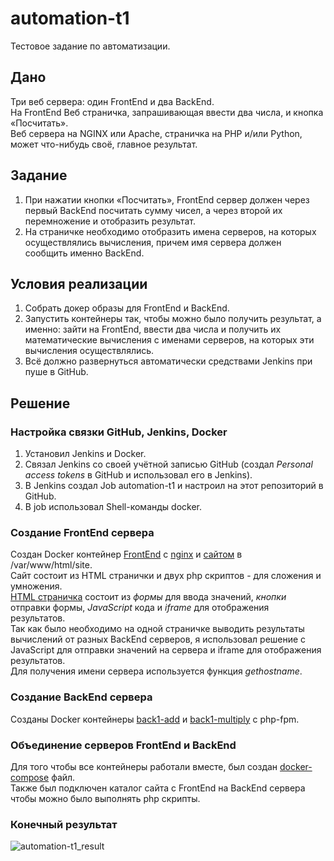 # automation-t1
Тестовое задание по автоматизации.


## Дано
Три веб сервера: один FrontEnd и два BackEnd.  
На FrontEnd Веб страничка, запрашивающая ввести два числа, и кнопка «Посчитать».  
Веб сервера на NGINX или Apache, страничка на PHP и/или Python, может что-нибудь своё, главное результат.


## Задание
1. При нажатии кнопки «Посчитать», FrontEnd сервер должен через первый BackEnd посчитать сумму чисел, а через второй их перемножение и отобразить результат.
2. На страничке необходимо отобразить имена серверов, на которых осуществлялись вычисления, причем имя сервера должен сообщить именно BackEnd.


## Условия реализации
1. Собрать докер образы для FrontEnd и BackEnd.
2. Запустить контейнеры так, чтобы можно было получить результат, а именно: зайти на FrontEnd, ввести два числа и получить их математические вычисления с именами серверов, на которых эти вычисления осуществлялись.
3. Всё должно развернуться автоматически средствами Jenkins при пуше в GitHub.


## Решение

### Настройка связки GitHub, Jenkins, Docker
1. Установил Jenkins и Docker.
2. Связал Jenkins со своей учётной записью GitHub (создал *Personal access tokens* в GitHub и использовал его в Jenkins).
3. В Jenkins создал Job automation-t1 и настроил на этот репозиторий в GitHub.
4. В job использовал Shell-команды docker.


### Создание FrontEnd сервера
Создан Docker контейнер [FrontEnd](front1) с [nginx](front1/nginx_conf/site.conf) и [сайтом](front1/site_static) в /var/www/html/site.  
Сайт состоит из HTML странички и двух php скриптов - для сложения и умножения.  
[HTML страничка](front1/site_static/index.html) состоит из *формы* для ввода значений, *кнопки* отправки формы, *JavaScript* кода и *iframe* для отображения результатов.  
Так как было необходимо на одной страничке выводить результаты вычислений от разных BackEnd серверов, я использовал решение с JavaScript для отправки значений на сервера и iframe для отображения результатов.  
Для получения имени сервера используется функция *gethostname*.

### Создание BackEnd сервера
Созданы Docker контейнеры [back1-add](back1) и [back1-multiply](back2) c php-fpm.

### Объединение серверов FrontEnd и BackEnd
Для того чтобы все контейнеры работали вместе, был создан [docker-compose](docker-compose.yml) файл.  
Также был подключен каталог сайта с FrontEnd на BackEnd сервера чтобы можно было выполнять php скрипты.

### Конечный результат
![automation-t1_result](https://user-images.githubusercontent.com/49227124/147823885-0cf63be1-82cb-443a-addc-d64dcbf6ac6c.png)
